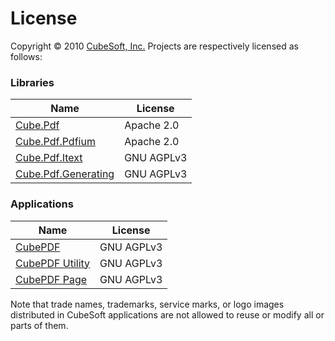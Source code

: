 License
====

Copyright © 2010 [CubeSoft, Inc.](https://www.cube-soft.com/)
Projects are respectively licensed as follows:

### Libraries

| Name | License |
| ---- | ------- |
| [Cube.Pdf](https://github.com/cube-soft/cube.pdf/tree/master/Libraries/Core)                    | Apache 2.0 |
| [Cube.Pdf.Pdfium](https://github.com/cube-soft/cube.pdf/tree/master/Libraries/Pdfium)           | Apache 2.0 |
| [Cube.Pdf.Itext](https://github.com/cube-soft/cube.pdf/tree/master/Libraries/Itext)             | GNU AGPLv3 |
| [Cube.Pdf.Generating](https://github.com/cube-soft/cube.pdf/tree/master/Libraries/Generating)   | GNU AGPLv3 |

### Applications

| Name | License |
| ---- | ------- |
| [CubePDF](https://github.com/cube-soft/cube.pdf/tree/master/Applications/Converter)      | GNU AGPLv3 |
| [CubePDF Utility](https://github.com/cube-soft/cube.pdf/tree/master/Applications/Editor) | GNU AGPLv3 |
| [CubePDF Page](https://github.com/cube-soft/cube.pdf/tree/master/Applications/Pages)     | GNU AGPLv3 |

Note that trade names, trademarks, service marks, or logo images distributed in CubeSoft applications are not allowed to reuse or modify all or parts of them.